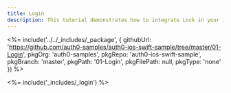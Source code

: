 ```yaml
---
title: Login
description: This tutorial demonstrates how to integrate Lock in your iOS Swift project in order to present a login screen.
---
```


<%= include('../../_includes/_package', {
  githubUrl: 'https://github.com/auth0-samples/auth0-ios-swift-sample/tree/master/01-Login',
  pkgOrg: 'auth0-samples',
  pkgRepo: 'auth0-ios-swift-sample',
  pkgBranch: 'master',
  pkgPath: '01-Login',
  pkgFilePath: null,
  pkgType: 'none'
}) %>



<%= include('_includes/_login') %>
